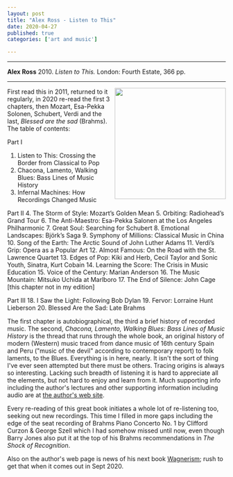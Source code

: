 ```yaml
---
layout: post
title: "Alex Ross - Listen to This"
date: 2020-04-27
published: true
categories: ['art and music']

---
```



***
<b>Alex Ross</b> 2010. _Listen to This._  London: Fourth Estate, 366 pp.

***

<img align="right" src="https://coverart.oclc.org/ImageWebSvc/oclc/+-+238721091_140.jpg"  width="256"  alt="" />

First read this in 2011, returned to it regularly, in 2020 re-read the first 3 chapters, then Mozart, Esa-Pekka Solonen, Schubert, Verdi and the last, _Blessed are the sad_ (Brahms). The table of contents:

Part I
1. Listen to This: Crossing the Border from Classical to Pop
2. Chacona, Lamento, Walking Blues: Bass Lines of Music History
3. Infernal Machines: How Recordings Changed Music

Part II
4. The Storm of Style: Mozart’s Golden Mean
5. Orbiting: Radiohead’s Grand Tour
6. The Anti-Maestro: Esa-Pekka Salonen at the Los Angeles Philharmonic
7. Great Soul: Searching for Schubert
8. Emotional Landscapes: Björk’s Saga
9. Symphony of Millions: Classical Music in China
10. Song of the Earth: The Arctic Sound of John Luther Adams
11. Verdi’s Grip: Opera as a Popular Art
12. Almost Famous: On the Road with the St. Lawrence Quartet
13. Edges of Pop: Kiki and Herb, Cecil Taylor and Sonic Youth, Sinatra, Kurt Cobain
14. Learning the Score: The Crisis in Music Education
15. Voice of the Century: Marian Anderson
16. The Music Mountain: Mitsuko Uchida at Marlboro
17. The End of Silence: John Cage [this chapter not in my edition]

Part III
18. I Saw the Light: Following Bob Dylan
19. Fervor: Lorraine Hunt Lieberson
20. Blessed Are the Sad: Late Brahms

The first chapter is autobiographical, the third a brief history of recorded music.  The second, _Chacona, Lamento, Walking Blues: Bass Lines of Music History_ is the thread that runs through the whole book, an original history of modern (Western) music traced from dance music of 16th century Spain and Peru ("music of the devil" according to contemporary report) to folk laments, to the Blues.  Everything is in here, nearly.  It isn't the sort of thing I've ever seen attempted but there must be others.  Tracing origins is always so interesting.  Lacking such breadth of listening it is hard to appreciate all the elements, but not hard to enjoy and learn from it.  Much supporting info including the author's lectures and other supporting information including audio are at [the author's web site](https://www.therestisnoise.com/listentothis/).

Every re-reading of this great book initiates a whole lot of re-listening too, seeking out new recordings.  This time I filled in more gaps including the edge of the seat recording of Brahms Piano Concerto No. 1  by Clifford Curzon  & George Szell which I had somehow missed until now, even though Barry Jones also put it at the top of his Brahms recommendations in _The Shock of Recognition_. 

Also on the author's web page is news of his next book [Wagnerism](https://www.therestisnoise.com/2013/05/wagnerism.html); rush to get that when it comes out in Sept 2020.

